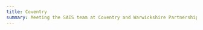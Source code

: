 ```yaml
---
title: Coventry
summary: Meeting the SAIS team at Coventry and Warwickshire Partnership NHS Trust.
---
```

